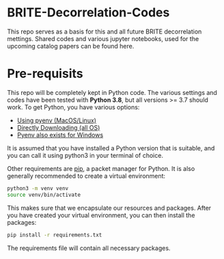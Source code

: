 # BRITE-Decorrelation-Codes

This repo serves as a basis for this and all future BRITE decorrelation mettings. Shared codes and various jupyter notebooks, used for the upcoming catalog papers can be found here.

# Pre-requisits

This repo will be completely kept in Python code. The various settings and codes have been tested with **Python 3.8**, but all versions >= 3.7 should work.
To get Python, you have various options:

- [Using pyenv (MacOS/Linux)](https://github.com/pyenv/pyenv)
- [Directly Downloading (all OS)](https://www.python.org/)
- [Pyenv also exists for Windows](https://github.com/pyenv-win/pyenv-win)

It is assumed that you have installed a Python version that is suitable, and you can call it using python3 in your terminal of choice.

Other requirements are [pip](https://pip.pypa.io/en/stable/installation/), a packet manager for Python. It is also generally 
recommended to create a virtual environment:

```bash
python3 -m venv venv
source venv/bin/activate
```

This makes sure that we encapsulate our resources and packages. After you have created your virtual environment, you can then 
install the packages:

```bash
pip install -r requirements.txt
```

The requirements file will contain all necessary packages.
